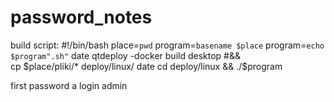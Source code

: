 # password_notes

build script:
	#!/bin/bash
	place=`pwd`
	program=`basename $place`
	program=`echo $program".sh"`
	date
	qtdeploy -docker build desktop #&&\
	cp $place/pliki/* deploy/linux/
	date
	cd deploy/linux && ./$program

first password a login admin
